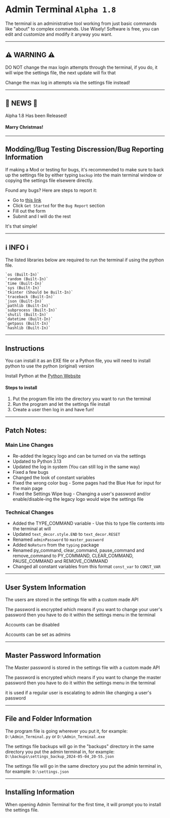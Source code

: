 # Admin Terminal `Alpha 1.8`

The terminal is an administrative tool working from just basic commands like "about" to complex commands. Use Wisely! Software is free, you can edit and customize and modify it anyway you want.

---

## ⚠ WARNING ⚠

DO NOT change the max login attempts through the terminal, if you do, it will wipe the settings file, the next update will fix that

Change the max log in attempts via the settings file instead!

---

## 📰 NEWS 📰

Alpha 1.8 Has been Released!

#### Marry Christmas!

---

## Modding/Bug Testing Discression/Bug Reporting Information

If making a Mod or testing for bugs, it's recommended to make sure to back up the settings file by either typing `backup` into the main terminal window or copying the settings file elsewere directly.

Found any bugs? Here are steps to report it:
-    Go to [this link](https://github.com/Gh053d413x/Admin_Terminal/issues/new/choose)
-    Click `Get Started` for the `Bug Report` section
-    Fill out the form
-    Submit and I will do the rest

It's that simple!

---

## ℹ️ INFO ℹ️

The listed libraries below are required to run the terminal if using the python file.

    `os (Built-In)`
    `random (Built-In)`
    `time (Built-In)`
    `sys (Built-In)`
    `tkinter (Should be Built-In)`
    `traceback (Built-In)`
    `json (Built-In)`
    `pathlib (Built-In)`
    `subprocess (Built-In)`
    `shutil (Built-In)`
    `datetime (Built-In)`
    `getpass (Built-In)`
    `hashlib (Built-In)`

---

## Instructions

You can install it as an EXE file or a Python file, you will need to install python to use the python (original) version

Install Python at the [Python Website](https://www.python.org)

#### Steps to install

1. Put the program file into the directory you want to run the terminal
2. Run the program and let the settings file install
3. Create a user then log in and have fun!

---

## Patch Notes:

### Main Line Changes
-   Re-added the legacy logo and can be turned on via the settings
-   Updated to Python 3.13
-   Updated the log in system (You can still log in the same way)
-   Fixed a few bugs
-   Changed the look of constant variables
-   Fixed the wrong color bug - Some pages had the Blue Hue for input for the main page
-   Fixed the Settings Wipe bug - Changing a user's password and/or enable/disable-ing the legacy logo would wipe the settings file

### Technical Changes
-   Added the TYPE_COMMAND variable - Use this to type file contents into the terminal at will
-   Updated `text_decor.style.END` to `text_decor.RESET`
-   Renamed `adminPassword` to `master_password`
-   Added `NoReturn` from the `typing` package
-   Renamed py_command, clear_command, pause_command and remove_command to PY_COMMAND, CLEAR_COMMAND, PAUSE_COMMAND and REMOVE_COMMAND
-   Changed all constant variables from this format `const_var` to `CONST_VAR`


---

## User System Information

The users are stored in the settings file with a custom made API

The password is encrypted which means if you want to change your user's password then you have to do it within the settings menu in the terminal

Accounts can be disabled

Accounts can be set as admins

---

## Master Password Information

The Master password is stored in the settings file with a custom made API

The password is encrypted which means if you want to change the master password then you have to do it within the settings menu in the terminal

it is used if a regular user is escalating to admin like changing a user's password

---
## File and Folder Information

The program file is going wherever you put it, for example: `D:\Admin_Terminal.py` or `D:\Admin_Terminal.exe`

The settings file backups will go in the "backups" directory in the same directory you put the admin terminal in, for example: `D:\backups\settings_backup_2024-05-04_20-55.json`

The settings file will go in the same directory you put the admin terminal in, for example: `D:\settings.json`

---

## Installing Information

When opening Admin Terminal for the first time, it will prompt you to install the settings file.
